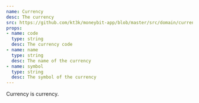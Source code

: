 ```yaml
---
name: Currency
desc: The currency
src: https://github.com/kt3k/moneybit-app/blob/master/src/domain/currency.js
props:
- name: code
  type: string
  desc: The currency code
- name: name
  type: string
  desc: The name of the currency
- name: symbol
  type: string
  desc: The symbol of the currency
---
```


Currency is currency.
